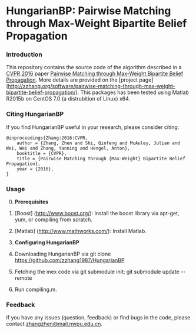 # HungarianBP: Pairwise Matching through Max-Weight Bipartite Belief Propagation

### Introduction
This repository contains the source code of the algorithm described in a [CVPR 2016](http://www.pamitc.org/cvpr16/) paper [Pairwise Matching through Max-Weight Bipartite Belief Propagation](http://zzhang.org/ZhangEtal2016Cvpr.pdf). More details are provided on the [project page] (http://zzhang.org/software/pairwise-matching-through-max-weight-bipartite-belief-propagation/).
This packages has been tested using Matlab R2015b on CentOS 7.0 (a distrubition of Linux) x64.

### Citing HungarianBP

If you find HungarianBP useful in your research, please consider citing:

    @inproceedings{Zhang:2016:CVPR,
        author = {Zhang, Zhen and Shi, Qinfeng and McAuley, Julian and Wei, Wei and Zhang, Yanning and Hengel, Anton},
        booktitle = {CVPR},
        title = {Pairwise Matching through {Max-Weight} Bipartite Belief Propagation},
        year = {2016}, 
    }

### Usage
0. **Prerequisites** 
 0. [Boost] (http://www.boost.org/): Install the boost library via apt-get, yum, or compiling from scratch.
 1. [Matlab] (http://www.mathworks.com/): Install Matlab.

0. **Configuring HungarianBP**
 0. Downloading HungarianBP via 
        git clone https://github.com/zzhang1987/HungarianBP
 1. Fetching the mex code via 
        git submodule init; git submodule update --remote
 2. Run compiling.m.

### Feedback

If you have any issues (question, feedback) or find bugs in the code, please contact zhangzhen@mail.nwpu.edu.cn.



